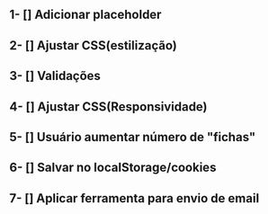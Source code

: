 ## 1- [] Adicionar placeholder

## 2- [] Ajustar CSS(estilização)

## 3- [] Validações

## 4- [] Ajustar CSS(Responsividade)

## 5- [] Usuário aumentar número de "fichas"

## 6- [] Salvar no localStorage/cookies

## 7- [] Aplicar ferramenta para envio de email

